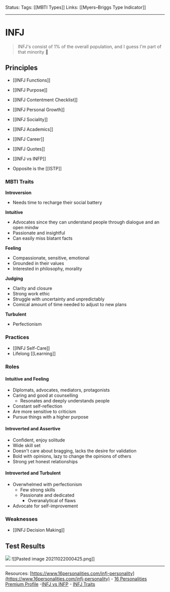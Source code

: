 Status: 
Tags: [[MBTI Types]]
Links: [[Myers–Briggs Type Indicator]]
___
# INFJ
> INFJ's consist of 1% of the overall population, and I guess I'm part of that minority 🤪
## Principles
- [[INFJ Functions]]
- [[INFJ Purpose]]
- [[INFJ Contentment Checklist]]
- [[INFJ Personal Growth]]
- [[INFJ Sociality]]
- [[INFJ Academics]]
- [[INFJ Career]]
- [[INFJ Quotes]]
- [[INFJ vs INFP]]

- Opposite is the [[ISTP]]
### MBTI Traits
**Introversion**
- Needs time to recharge their social battery

**Intuitive**
- Advocates since they can understand people through dialogue and an open mindw
- Passionate and insightful
- Can easily miss blatant facts

**Feeling**
- Compassionate, sensitive, emotional
- Grounded in their values
- Interested in philosophy, morality

**Judging**
- Clarity and closure
- Strong work ethic
- Struggle with uncertainty and unpredictably
- Comical amount of time needed to adjust to new plans

**Turbulent**
- Perfectionism

### Practices
- [[INFJ Self-Care]]
- Lifelong [[Learning]]
### Roles
#### Intuitive and Feeling
- Diplomats, advocates, mediators, protagonists
- Caring and good at counselling
	- Resonates and deeply understands people
- Constant self-reflection 
- Are more sensitive to criticism
- Pursue things with a higher purpose
#### Introverted and Assertive
- Confident, enjoy solitude
- Wide skill set
- Doesn't care about bragging, lacks the desire for validation
- Bold with opinions, lazy to change the opinions of others
- Strong yet honest relationships
#### Introverted and Turbulent
- Overwhelmed with perfectionism
	- Few strong skills
	- Passionate and dedicated
		- Overanalytical of flaws
- Advocate for self-improvement
### Weaknesses
- [[INFJ Decision Making]]
## Test Results
![](https://lh6.googleusercontent.com/XgcSC5vhV-NBrUY1X1B0RP4o68vE8impPOsZ-PrLamMgENURzJsC-wdFo8-RHKfGMMWYNptTD7TM4cnjeFBN9KLH3wPtZYnjiPyWMQfTqBCLMgfjarqopALcheZTfdfA4SvTT0u7)
![[Pasted image 20211022000425.png]]

___
Resources: [https://www.16personalities.com/infj-personality](https://www.16personalities.com/infj-personality) - [16 Personalities Premium Profile](https://drive.google.com/file/d/1iTQ-awqWQuzs9rOcTwp1ja5XJQEMBAKH/view) -[INFJ vs INFP](https://introvertdear.com/news/infj-or-infp-ways-different/) - [INFJ Traits](https://introvertdear.com/news/infj-personality-type-signs/)